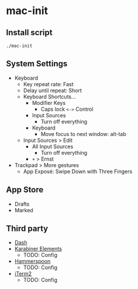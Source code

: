 # mac-init

## Install script

```
./mac-init
```

## System Settings

- Keyboard
    - Key repeat rate: Fast
    - Delay until repeat: Short
    - Keyboard Shortcuts...
        - Modifier Keys
            - Caps lock `<->` Control
        - Input Sources
            - Turn off everything
        - Keyboard
            - Move focus to next window: alt-tab
    - Input Sources > Edit
        - All Input Sources
            - Turn off everything
        - `+` > Ernst
- Trackpad > More gestures
    - App Exposé: Swipe Down with Three Fingers

## App Store

- Drafts
- Marked

## Third party

- [Dash](https://kapeli.com/dash)
- [Karabiner Elements](https://github.com/pqrs-org/Karabiner-Elements)
    - TODO: Config
- [Hammerspoon](https://github.com/Hammerspoon/hammerspoon)
    - TODO: Config
- [iTerm2](https://iterm2.com)
    - TODO: Config
